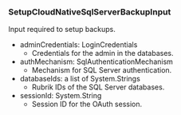 ### SetupCloudNativeSqlServerBackupInput
Input required to setup backups.

- adminCredentials: LoginCredentials
  - Credentials for the admin in the databases.
- authMechanism: SqlAuthenticationMechanism
  - Mechanism for SQL Server authentication.
- databaseIds: a list of System.Strings
  - Rubrik IDs of the SQL Server databases.
- sessionId: System.String
  - Session ID for the OAuth session.
